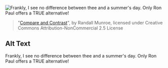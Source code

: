 ![Frankly, I see no difference between thee and a summer's day. Only Ron Paul offers a TRUE alternative!](https://imgs.xkcd.com/comics/compare_and_contrast.png)
> "[Compare and Contrast](https://xkcd.com/1026/)", by Randall Munroe, licensed under Creative Commons Attribution-NonCommercial 2.5 License

## Alt Text
Frankly, I see no difference between thee and a summer's day. Only Ron Paul offers a TRUE alternative!
